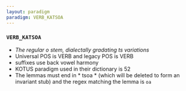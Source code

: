 ```yaml
---
layout: paradigm
paradigm: VERB_KATSOA
---
```

### ` VERB_KATSOA `

* _The regular o stem, dialectally gradating ts variations_
* Universal POS is VERB and legacy POS is VERB
* suffixes use back vowel harmony
* KOTUS paradigm used in their dictionary is 52
* The lemmas must end in * tsoa * (which will be deleted to form an invariant stub) and the regex matching the lemma is ` oa `
